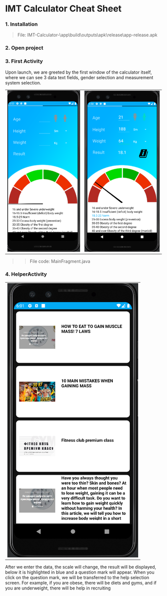 # IMT Calculator Cheat Sheet



### 1. Installation

>File: IMT-Calculator-\app\build\outputs\apk\release\app-release.apk
### 2. Open project

### 3. First Activity
Upon launch, we are greeted by the first window of the calculator itself, where we can see 3 data text fields, gender selection and measurement system selection.
<table>
  <tr>
    <td><img src="app\src\main\res\drawable-v24\screen\firstFragment.png"></td>
    <td><img src="app\src\main\res\drawable-v24\screen\first2.png"></td>
  </tr>
</table>

> > File code: MainFragment.java 

### 4. HelperActivity
<table>
  <tr>
    <td><img src="app\src\main\res\drawable-v24\screen\helper.png"></td>
  </tr>
</table>
After we enter the data, the scale will change, the result will be displayed, below it is highlighted in blue and a question mark will appear.
When you click on the question mark, we will be transferred to the help selection screen. For example, if you are obese, there will be diets and gyms, and if you are underweight, there will be help in recruiting
